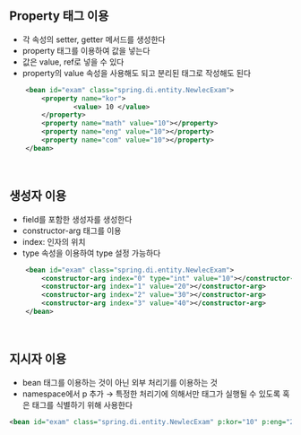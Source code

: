 ## Property 태그 이용

- 각 속성의 setter, getter 메서드를 생성한다
- property 태그를 이용하여 값을 넣는다
- 값은 value, ref로 넣을 수 있다
- property의 value 속성을 사용해도 되고 분리된 태그로 작성해도 된다

```xml
	<bean id="exam" class="spring.di.entity.NewlecExam">
		<property name="kor">
				<value> 10 </value>
		</property>
		<property name="math" value="10"></property>
		<property name="eng" value="10"></property>
		<property name="com" value="10"></property>
	</bean>
```

<br>

## 생성자 이용

- field를 포함한 생성자를 생성한다
- constructor-arg 태그를 이용
- index: 인자의 위치
- type 속성을 이용하여 type 설정 가능하다

```xml
	<bean id="exam" class="spring.di.entity.NewlecExam">
		<constructor-arg index="0" type="int" value="10"></constructor-arg>
		<constructor-arg index="1" value="20"></constructor-arg>
		<constructor-arg index="2" value="30"></constructor-arg>
		<constructor-arg index="3" value="40"></constructor-arg>
	</bean>
```
<br>

## 지시자 이용

- bean 태그를 이용하는 것이 아닌 외부 처리기를 이용하는 것
- namespace에서 p 추가 → 특정한 처리기에 의해서만 태그가 실행될 수 있도록 혹은 태그를 식별하기 위해 사용한다

```xml
<bean id="exam" class="spring.di.entity.NewlecExam" p:kor="10" p:eng="20" p:math="30" p:com="40"/>
```